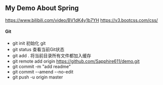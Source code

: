 ## My Demo About Spring
https://www.bilibili.com/video/BV1dK4y1b7YH
https://v3.bootcss.com/css/

#### Git
- git init  初始化 git
- git status 查看当前Git状态
- git add . 将当前目录所有文件都加入缓存
- git remote add origin https://github.com/Sapphire611/demo.git
- git commit -m "add readme"
- git commit --amend --no-edit
- git push -u origin master
